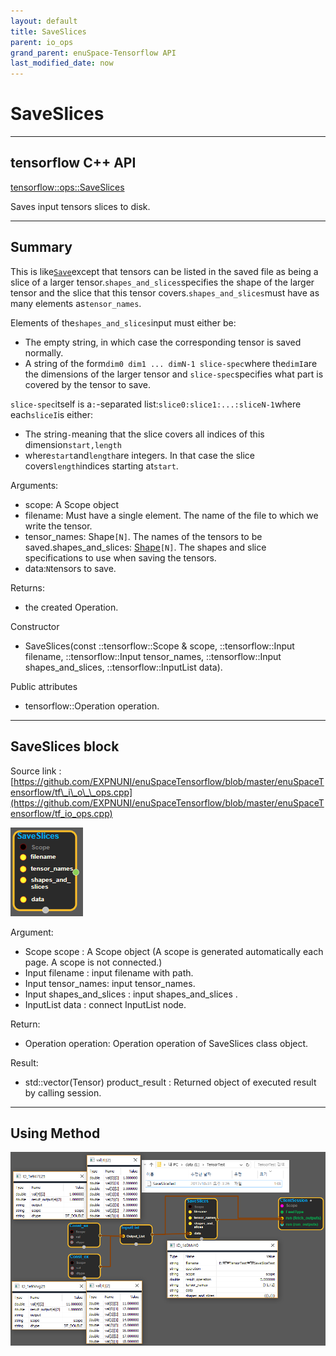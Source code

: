 ```yaml
--- 
layout: default 
title: SaveSlices 
parent: io_ops 
grand_parent: enuSpace-Tensorflow API 
last_modified_date: now 
--- 
```


# SaveSlices

---

## tensorflow C++ API

[tensorflow::ops::SaveSlices](https://www.tensorflow.org/api_docs/cc/class/tensorflow/ops/save-slices)

Saves input tensors slices to disk.

---

## Summary

This is like[`Save`](https://www.tensorflow.org/api_docs/cc/class/tensorflow/ops/save.html#classtensorflow_1_1ops_1_1_save)except that tensors can be listed in the saved file as being a slice of a larger tensor.`shapes_and_slices`specifies the shape of the larger tensor and the slice that this tensor covers.`shapes_and_slices`must have as many elements as`tensor_names`.

Elements of the`shapes_and_slices`input must either be:

* The empty string, in which case the corresponding tensor is saved normally.
* A string of the form`dim0 dim1 ... dimN-1 slice-spec`where the`dimI`are the dimensions of the larger tensor and
  `slice-spec`specifies what part is covered by the tensor to save.

`slice-spec`itself is a`:`-separated list:`slice0:slice1:...:sliceN-1`where each`sliceI`is either:

* The string`-`meaning that the slice covers all indices of this dimension`start,length`
* where`start`and`length`are integers. In that case the slice covers`length`indices starting at`start`.

Arguments:

* scope: A Scope object
* filename: Must have a single element. The name of the file to which we write the tensor.
* tensor\_names: Shape`[N]`. The names of the tensors to be saved.shapes\_and\_slices: [Shape](https://www.tensorflow.org/api_docs/cc/class/tensorflow/ops/shape.html#classtensorflow_1_1ops_1_1_shape)`[N]`. The shapes and slice specifications to use when saving the tensors.
* data:`N`tensors to save.

Returns:

* the created Operation.

Constructor

* SaveSlices\(const ::tensorflow::Scope & scope, ::tensorflow::Input filename, ::tensorflow::Input tensor\_names, ::tensorflow::Input shapes\_and\_slices, ::tensorflow::InputList data\).

Public attributes

* tensorflow::Operation operation.

---

## SaveSlices block

Source link : [https://github.com/EXPNUNI/enuSpaceTensorflow/blob/master/enuSpaceTensorflow/tf\_i\_o\_\_ops.cpp](https://github.com/EXPNUNI/enuSpaceTensorflow/blob/master/enuSpaceTensorflow/tf_io_ops.cpp)

![](./assets/io_SaveSlices_Symbol.png)

Argument:

* Scope scope : A Scope object \(A scope is generated automatically each page. A scope is not connected.\)
* Input filename : input filename with path.
* Input tensor\_names: input tensor\_names.
* Input  shapes\_and\_slices : input shapes\_and\_slices .
* InputList  data : connect InputList node.

Return:

* Operation operation: Operation operation of SaveSlices class object.  

Result:

* std::vector\(Tensor\) product\_result : Returned object of executed result by calling session.

---

## Using Method

![](./assets/io_SaveSlices_Method.png)

